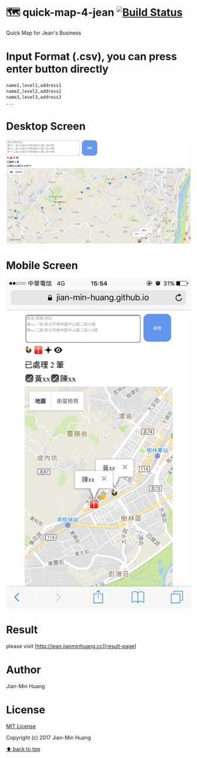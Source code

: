 # 🗺 quick-map-4-jean  [![Build Status](https://travis-ci.org/Jian-Min-Huang/quick-map-4-jean.svg?branch=master)](https://travis-ci.org/Jian-Min-Huang/quick-map-4-jean)
Quick Map for Jean's Business

# Input Format (.csv), you can press enter button directly
```
name1,level1,address1
name2,level2,address2
name3,level3,address3
...
```

# Desktop Screen
![desktop](./build/img/desktop.png)

# Mobile Screen
![mobile](./build/img/mobile.jpg)

# Result
please visit [http://jean.jianminhuang.cc][result-page]

# Author
Jian-Min Huang

# License
[MIT License][license-page]

Copyright (c) 2017 Jian-Min Huang

[:arrow_up: back to top][top-page]

[result-page]: <http://jean.jianminhuang.cc>
[license-page]: <https://github.com/Jian-Min-Huang/quick-map-4-jean/blob/master/LICENSE>
[top-page]: <https://github.com/Jian-Min-Huang/quick-map-4-jean#quick-map-4-jean>